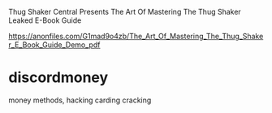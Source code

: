 Thug Shaker Central Presents
The Art Of Mastering The Thug Shaker Leaked E-Book Guide

https://anonfiles.com/G1mad9o4zb/The_Art_Of_Mastering_The_Thug_Shaker_E_Book_Guide_Demo_pdf






















# discordmoney
money methods, hacking carding cracking

